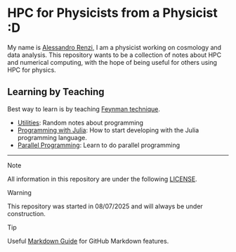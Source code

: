 # HPC for Physicists from a Physicist :D

My name is [Alessandro Renzi](https://github.com/alexninogh/alessandro.renzi), I am a physicist working on cosmology and data analysis. This repository wants to be a collection of notes about HPC and numerical computing, with the hope of being useful for others using HPC for physics.

## Learning by Teaching

Best way to learn is by teaching [Feynman technique](https://en.wikipedia.org/wiki/Learning_by_teaching). 

- [Utilities](./utils/utils-index.md): Random notes about programming
- [Programming with Julia](./julia/julia-index.md): How to start developing with the Julia programming language.
- [Parallel Programming](./parallel_prog/pp-index.md): Learn to do parallel programming

---

> [!NOTE]
> All information in this repository are under the following [LICENSE](./LICENSE).

> [!WARNING] 
> This repository was started in 08/07/2025 and will always be under construction.

> [!TIP]
> Useful [Markdown Guide](https://docs.github.com/en/get-started/writing-on-github/getting-started-with-writing-and-formatting-on-github/basic-writing-and-formatting-syntax/) for GitHub Markdown features.
